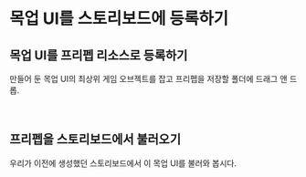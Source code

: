# 목업 UI를 스토리보드에 등록하기

## 목업 UI를 프리펩 리소스로 등록하기

만들어 둔 목업 UI의 최상위 게임 오브젝트를 잡고 프리펩을 저장할 폴더에 드래그 앤 드롭.

<figure><img src="../../../.gitbook/assets/스크린샷 2025-01-12 오후 1.11.24.png" alt=""><figcaption></figcaption></figure>

## 프리펩을 스토리보드에서 불러오기

우리가 이전에 생성했던 스토리보드에서 이 목업 UI를 불러와 봅시다.

<figure><img src="../../../.gitbook/assets/스크린샷 2025-01-12 오후 1.16.07.png" alt=""><figcaption></figcaption></figure>

<figure><img src="../../../.gitbook/assets/스크린샷 2025-01-12 오후 1.21.39.png" alt=""><figcaption></figcaption></figure>

<figure><img src="../../../.gitbook/assets/스크린샷 2025-01-12 오후 1.31.24.png" alt=""><figcaption></figcaption></figure>
